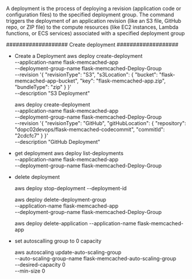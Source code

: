 A deployment is the process of deploying a revision (application code or configuration files) to the specified deployment group. The command triggers the deployment of an application revision (like an S3 file, GitHub repo, or ZIP file) to the compute resources (like EC2 instances, Lambda functions, or ECS services) associated with a specified deployment group

###################
Create deployment
###################
 - Create a Deployment
    aws deploy create-deployment \
        --application-name flask-memcached-app \
        --deployment-group-name flask-memcached-Deploy-Group \
        --revision '{
            "revisionType": "S3",
            "s3Location": {
                "bucket": "flask-memcached-app-bucket",
                "key": "flask-memcached-app.zip",
                "bundleType": "zip"
            }
        }' \
        --description "S3 Deployment"


    aws deploy create-deployment \
        --application-name flask-memcached-app \
        --deployment-group-name flask-memcached-Deploy-Group \
        --revision '{
            "revisionType": "GitHub",
            "gitHubLocation": {
                "repository": "dopc02devops/flask-memcached-codecommit",
                "commitId": "2cdcfc7"
            }
        }' \
        --description "GitHub Deployment"


- get deployment
    aws deploy list-deployments \
        --application-name flask-memcached-app \
        --deployment-group-name flask-memcached-Deploy-Group


- delete deployment

    aws deploy stop-deployment --deployment-id <deployment-id>

    aws deploy delete-deployment-group \
        --application-name flask-memcached-app \
        --deployment-group-name flask-memcached-Deploy-Group

    aws deploy delete-application --application-name flask-memcached-app

- set autoscalling group to 0 capacity

    aws autoscaling update-auto-scaling-group \
        --auto-scaling-group-name flask-memcached-auto-scaling-group \
        --desired-capacity 0 \
        --min-size 0

    
    
